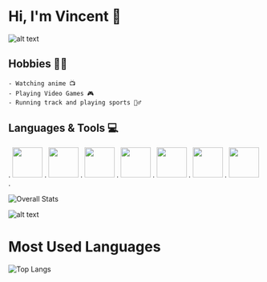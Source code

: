 # Hi, I'm Vincent 👋

![alt text](https://i.gifer.com/origin/da/dae1034cb948457274a7aed2a2f65f59_w200.gif "Naruto")

## Hobbies 🐱‍🏍
    - Watching anime 📺
    - Playing Video Games 🎮
    - Running track and playing sports 🏃‍♂️
## Languages & Tools 💻

. <img src="https://angular.io/assets/images/logos/angularjs/AngularJS-Shield.svg" style=" width:60px ; height:60px "  >    . <img src="https://github.com/MarikIshtar007/MarikIshtar007/raw/master/images/html.svg" style=" width:60px ; height:60px "  > . <img src="https://github.com/MarikIshtar007/MarikIshtar007/raw/master/images/java.svg" style=" width:60px ; height:60px "  > . <img src="https://upload.wikimedia.org/wikipedia/commons/thumb/e/ee/.NET_Core_Logo.svg/2048px-.NET_Core_Logo.svg.png" style=" width:60px ; height:60px "  > . <img src="https://g.foolcdn.com/art/companylogos/square/mdb.png" style=" width:60px ; height:60px "  > . <img src="https://github.com/MarikIshtar007/MarikIshtar007/raw/master/images/kotlin.svg" style=" width:60px ; height:60px "  > . <img src="https://www.vectorlogo.zone/logos/nodejs/nodejs-ar21.png" style=" width:60px ; height:60px "  > .

![Overall Stats](https://github-readme-stats.vercel.app/api?username=VIrobun&count_private=true&show_icons=true&hide=contribs)


![alt text](https://i.pinimg.com/originals/bc/91/d4/bc91d497bcc95f36e62dd9156aee0d9b.gif "Dance")
# Most Used Languages
![Top Langs](https://github-readme-stats.vercel.app/api/top-langs/?username=VIrobun&layout=compact&theme=nord)
<!--
**VIrobun/VIrobun** is a ✨ _special_ ✨ repository because its `README.md` (this file) appears on your GitHub profile.

Here are some ideas to get you started:

- 🔭 I’m currently working on ...
- 🌱 I’m currently learning ...
- 👯 I’m looking to collaborate on ...
- 🤔 I’m looking for help with ...
- 💬 Ask me about ...
- 📫 How to reach me: ...
- 😄 Pronouns: ...
- ⚡ Fun fact: ...
-->
